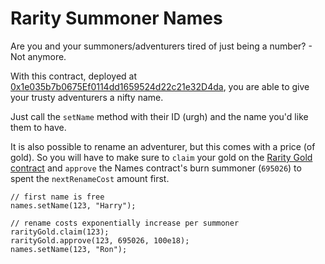 # Rarity Summoner Names

Are you and your summoners/adventurers tired of just being a number? - Not anymore.

With this contract, deployed at [0x1e035b7b0675Ef0114dd1659524d22c21e32D4da](https://ftmscan.com/address/0x1e035b7b0675Ef0114dd1659524d22c21e32D4da#writeContract), you are able to give your trusty adventurers a nifty name.

Just call the `setName` method with their ID (urgh) and the name you'd like them to have.

It is also possible to rename an adventurer, but this comes with a price (of gold). So you will have to make sure to `claim` your gold on the [Rarity Gold contract](https://ftmscan.com/address/0x2069B76Afe6b734Fb65D1d099E7ec64ee9CC76B2#writeContract) and `approve` the Names contract's burn summoner (`695026`) to spent the `nextRenameCost` amount first.

```
// first name is free
names.setName(123, "Harry");

// rename costs exponentially increase per summoner
rarityGold.claim(123);
rarityGold.approve(123, 695026, 100e18);
names.setName(123, "Ron");
```